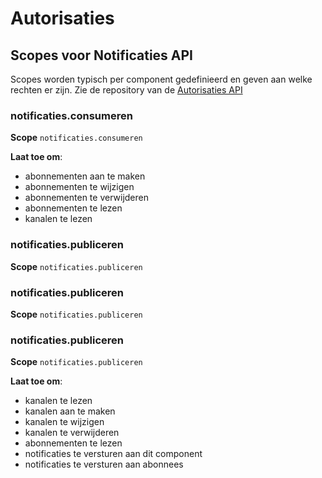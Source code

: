 
# Autorisaties
## Scopes voor Notificaties API

Scopes worden typisch per component gedefinieerd en geven aan welke rechten er zijn.
Zie de repository van de [Autorisaties API](https://github.com/VNG-Realisatie/autorisaties-api)


### notificaties.consumeren

**Scope**
`notificaties.consumeren`


**Laat toe om**:

* abonnementen aan te maken
* abonnementen te wijzigen
* abonnementen te verwijderen
* abonnementen te lezen
* kanalen te lezen


### notificaties.publiceren

**Scope**
`notificaties.publiceren`



### notificaties.publiceren

**Scope**
`notificaties.publiceren`



### notificaties.publiceren

**Scope**
`notificaties.publiceren`


**Laat toe om**:

* kanalen te lezen
* kanalen aan te maken
* kanalen te wijzigen
* kanalen te verwijderen
* abonnementen te lezen
* notificaties te versturen aan dit component
* notificaties te versturen aan abonnees


